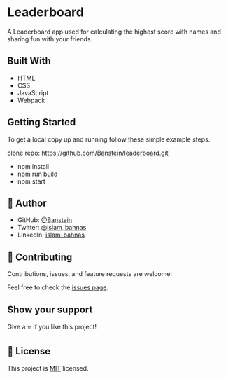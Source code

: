# Leaderboard

A Leaderboard app used for calculating the highest score with names and sharing fun with your friends.

## Built With

- HTML
- CSS
- JavaScript
- Webpack

## Getting Started

To get a local copy up and running follow these simple example steps.

clone repo: https://github.com/Banstein/leaderboard.git
- npm install
- npm run build
- npm start

## 👤 **Author**

- GitHub: [@Banstein](https://github.com/Banstein)
- Twitter: [@islam_bahnas](https://twitter.com/islam_bahnas)
- LinkedIn: [islam-bahnas](www.linkedin.com/in/islam-bahnas)

## 🤝 Contributing

Contributions, issues, and feature requests are welcome!

Feel free to check the [issues page](../../issues/).

## Show your support

Give a ⭐️ if you like this project!

## 📝 License

This project is [MIT](./LICENSE) licensed.